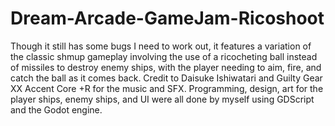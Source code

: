 # Dream-Arcade-GameJam-Ricoshoot

Though it still has some bugs I need to work out, it features a variation of the classic shmup gameplay involving the use of a ricocheting ball instead of missiles to destroy enemy ships, with the player needing to aim, fire, and catch the ball as it comes back.
Credit to Daisuke Ishiwatari and Guilty Gear XX Accent Core +R for the music and SFX. Programming, design, art for the player ships, enemy ships, and UI were all done by myself using GDScript and the Godot engine.
